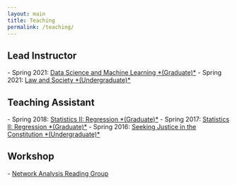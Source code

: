 ```yaml
---
layout: main
title: Teaching
permalink: /teaching/
---
```


<h2>Lead Instructor </h2>
- Spring 2021: <a href="/_includes/L_S_Syllabus.pdf" target="_blank"> Data Science and Machine Learning *(Graduate)*</a>
- Spring 2021: <a href="/_includes/Data_Science_Syllabus.pdf" target="_blank"> Law and Society *(Undergraduate)*</a>

<h2>Teaching Assistant</h2>
- Spring 2018: <a href="/_includes/syllabus_stats_ii_2018.pdf" target="_blank">Statistics II: Regression *(Graduate)*</a>
- Spring 2017: <a href="/_includes/syllabus_stats_ii_2017.pdf" target="_blank">Statistics II: Regression *(Graduate)*</a>
- Spring 2016: <a href="/_includes/syllabus_justice.pdf" target="_blank">Seeking Justice in the Constitution *(Undergraduate)*</a>



<h2>Workshop</h2>
- <a href="https://github.com/rbshaffer/narg" target="_blank">Network Analysis Reading Group</a>
